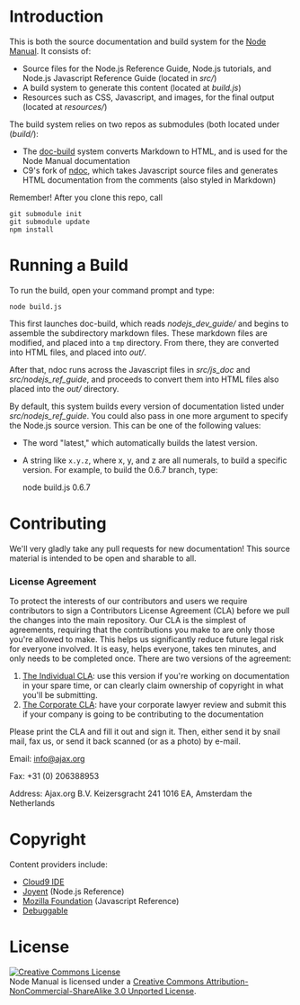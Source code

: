 # Introduction

This is both the source documentation and build system for the [Node Manual](http://www.nodemanual.org). It consists of:

* Source files for the Node.js Reference Guide, Node.js tutorials, and Node.js Javascript Reference Guide (located in _src/_)
* A build system to generate this content (located at _build.js_)
* Resources such as CSS, Javascript, and images, for the final output (located at _resources/_)

The build system relies on two repos as submodules (both located under (_build/_):

* The [doc-build](https://github.com/c9/doc-build) system converts Markdown to HTML, and is used for the Node Manual documentation
* C9's fork of [ndoc](https://github.com/c9/ndoc), which takes Javascript source files and generates HTML documentation from the comments (also styled in Markdown)

Remember! After you clone this repo, call 

    git submodule init
    git submodule update
    npm install

# Running a Build

To run the build, open your command prompt and type:

    node build.js
    
This first launches doc-build, which reads _nodejs\_dev\_guide/_ and begins to assemble the subdirectory markdown files. These markdown files are modified, and placed into a `tmp` directory. From there, they are converted into HTML files, and placed into _out/_.

After that, ndoc runs across the Javascript files in _src/js\_doc_ and _src/nodejs\_ref\_guide_, and proceeds to convert them into HTML files also placed into the _out/_ directory. 

By default, this system builds every version of documentation listed under _src/nodejs_ref_guide_. You could also pass in one more argument to specify the Node.js source version. This can be one of the following values:

* The word "latest," which automatically builds the latest version.
* A string like `x.y.z`, where x, y, and z are all numerals, to build a specific version. For example, to build the 0.6.7 branch, type:

    node build.js 0.6.7

# Contributing

We'll very gladly take any pull requests for new documentation! This source material is intended to be open and sharable to all. 

### License Agreement

To protect the interests of our contributors and users we require contributors to sign a Contributors License Agreement (CLA) before we pull the changes into the main repository. Our CLA is the simplest of agreements, requiring that the contributions you make to are only those you're allowed to make. This helps us significantly reduce future legal risk for everyone involved. It is easy, helps everyone, takes ten minutes, and only needs to be completed once.  There are two versions of the agreement:

1. [The Individual CLA](https://github.com/ajaxorg/cloud9/raw/master/doc/Contributor_License_Agreement-v2.pdf): use this version if you're working on documentation in your spare time, or can clearly claim ownership of copyright in what you'll be submitting.
2. [The Corporate CLA](https://github.com/ajaxorg/cloud9/raw/master/doc/Corporate_Contributor_License_Agreement-v2.pdf): have your corporate lawyer review and submit this if your company is going to be contributing to the documentation

Please print the CLA and fill it out and sign it. Then, either send it by snail mail, fax us, or send it back scanned (or as a photo) by e-mail.

Email: info@ajax.org

Fax: +31 (0) 206388953

Address: Ajax.org B.V.
  Keizersgracht 241
  1016 EA, Amsterdam
  the Netherlands
  
# Copyright

Content providers include:

* [Cloud9 IDE](http://www.c9.io)
* [Joyent](http://www.joyent.com/) (Node.js Reference)
* [Mozilla Foundation](http://www.mozilla.org/) (Javascript Reference)
* [Debuggable](http://www.debuggable.com/)


# License

<a rel="license" href="http://creativecommons.org/licenses/by-nc-sa/3.0/"><img alt="Creative Commons License" style="border-width:0" src="http://i.creativecommons.org/l/by-nc-sa/3.0/88x31.png" /></a><br /><span xmlns:dct="http://purl.org/dc/terms/" href="http://purl.org/dc/dcmitype/Text" property="dct:title" rel="dct:type">Node Manual</span> is licensed under a <a rel="license" href="http://creativecommons.org/licenses/by-nc-sa/3.0/">Creative Commons Attribution-NonCommercial-ShareAlike 3.0 Unported License</a>.
